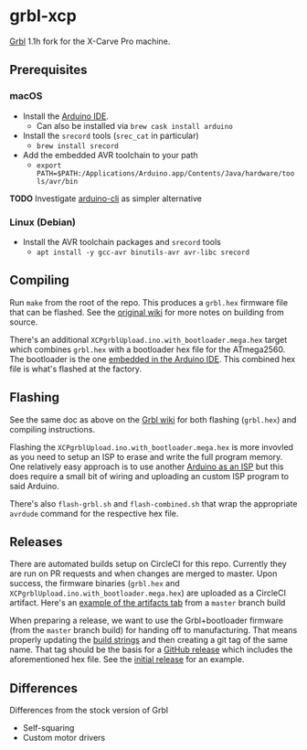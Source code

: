 # grbl-xcp

[Grbl](https://github.com/gnea/grbl) 1.1h fork for the X-Carve Pro machine.

## Prerequisites

### macOS

* Install the [Arduino IDE](https://www.arduino.cc/en/Main/Software).
  - Can also be installed via `brew cask install arduino`
* Install the `srecord` tools (`srec_cat` in particular)
  - `brew install srecord`
* Add the embedded AVR toolchain to your path
  - `export PATH=$PATH:/Applications/Arduino.app/Contents/Java/hardware/tools/avr/bin`

**TODO** Investigate [arduino-cli](https://github.com/arduino/arduino-cli) as simpler alternative

### Linux (Debian)

* Install the AVR toolchain packages and `srecord` tools
  - `apt install -y gcc-avr binutils-avr avr-libc srecord`

## Compiling

Run `make` from the root of the repo. This produces a `grbl.hex` firmware file that can be flashed. See the [original wiki](https://github.com/gnea/grbl/wiki/Compiling-Grbl) for more notes on building from source.

There's an additional `XCPgrblUpload.ino.with_bootloader.mega.hex` target which combines `grbl.hex` with a bootloader hex file for the ATmega2560. The bootloader is the one [embedded in the Arduino IDE](https://wspublishing.net/avr-c/restoring-arduino-mega-bootloader/). This combined hex file is what's flashed at the factory.

## Flashing

See the same doc as above on the [Grbl wiki](https://github.com/gnea/grbl/wiki/Compiling-Grbl#via-the-arduino-ide-all-platforms-recommended-for-all-users)
for both flashing (`grbl.hex`) and compiling instructions.

Flashing the `XCPgrblUpload.ino.with_bootloader.mega.hex` is more invovled as you need to setup an ISP to erase and write the full program memory. One relatively easy approach is to use another [Arduino as an ISP](https://www.arduino.cc/en/Tutorial/BuiltInExamples/ArduinoISP) but this does require a small bit of wiring and uploading an custom ISP program to said Arduino.

There's also `flash-grbl.sh` and `flash-combined.sh` that wrap the appropriate `avrdude` command for the respective hex file.

## Releases

There are automated builds setup on CircleCI for this repo. Currently they are run on PR requests and when changes are merged to master. Upon success, the firmware binaries (`grbl.hex` and `XCPgrblUpload.ino.with_bootloader.mega.hex`) are uploaded as a CircleCI artifact. Here's an [example of the artifacts tab](https://app.circleci.com/pipelines/github/inventables/grbl-xcp/14/workflows/925d508a-5c7a-4c85-98ef-4215e30a4f6f/jobs/15/artifacts) from a `master` branch build

When preparing a release, we want to use the Grbl+bootloader firmware (from the `master` branch build) for handing off to manufacturing. That means properly updating
the [build strings](https://github.com/inventables/grbl-xcp/blob/master/grbl/grbl.h#L26) and then creating a git tag of the same name. That tag should be the basis for a [GitHub release](https://github.com/inventables/grbl-xcp/releases) which includes the aforementioned hex file. See the [initial release](https://github.com/inventables/grbl-xcp/releases/tag/v1.1h-XCP.20200804) for an example.

## Differences

Differences from the stock version of Grbl

* Self-squaring
* Custom motor drivers
